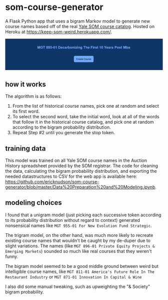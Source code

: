# som-course-generator

A Flask Python app that uses a bigram Markov model to generate new course names based off of the real <a href="https://som.yale.edu/elective-core-courses">Yale SOM course catalog</a>. Hosted on Heroku at https://keep-som-weird.herokuapp.com/.

![](final.png)

## how it works

The algorithm is as follows:
1) From the list of historical course names, pick one at random and select its first word.
2) To select the second word, take the initial word, look at all of the words that follow it in the historical course catalog, and pick one at random according to the bigram probability distribution.
3) Repeat Step #2 until you generate the stop token.

## training data

This model was trained on all Yale SOM course names in the Auction History spreadsheet provided by the SOM registrar. The code for cleaning the data, calculating the bigram probability distribution, and exporting the needed datastructures to CSV for the web app is available here: https://github.com/ericknudson/som-course-generator/blob/master/Data%20Preparation%20and%20Modeling.ipynb.

## modeling choices

I found that a unigram model (just picking each successive token according to its probability distribution without regard to context) generated nonsensical names like `MGT 955-01 For New Evolution Fund Strategic`.

The trigram model, on the other hand, was much more likely to recreate existing course names that wouldn't be caught by my de-duper due to slight variations.  The names (like `MGT 896-01 Private Equity Projects & Emerging Markets`) sounded so much like real courses that they weren't funny.

The bigram model seemed to be a good middle ground between weird but intelligible course names, like `MGT 811-01 America's Future Role In The Restaurant Industry` or `MGT 871-01 Innovation In Capital & Wine`

I also did some manual tweaking, such as upweighting the "& Society" bigram probability.
